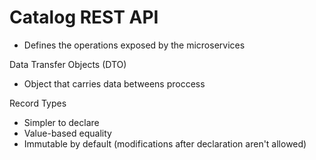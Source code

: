 # Catalog REST API
- Defines the operations exposed by the microservices

Data Transfer Objects (DTO)
- Object that carries data betweens proccess
  
Record Types
- Simpler to declare
- Value-based equality
- Immutable by default (modifications after declaration aren't allowed)